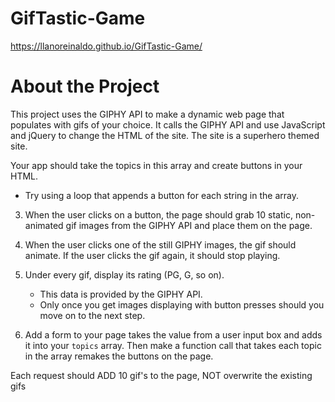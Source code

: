 # GifTastic-Game
https://llanoreinaldo.github.io/GifTastic-Game/

# About the Project

This project uses the GIPHY API to make a dynamic web page that populates with gifs of your choice. It calls the GIPHY API and use JavaScript and jQuery to change the HTML of the site.  The site is a superhero themed site.

Your app should take the topics in this array and create buttons in your HTML.
   * Try using a loop that appends a button for each string in the array.

3. When the user clicks on a button, the page should grab 10 static, non-animated gif images from the GIPHY API and place them on the page.

4. When the user clicks one of the still GIPHY images, the gif should animate. If the user clicks the gif again, it should stop playing.

5. Under every gif, display its rating (PG, G, so on).
   * This data is provided by the GIPHY API.
   * Only once you get images displaying with button presses should you move on to the next step.

6. Add a form to your page takes the value from a user input box and adds it into your `topics` array. Then make a function call that takes each topic in the array remakes the buttons on the page.

 Each request should ADD 10 gif's to the page, NOT overwrite the existing gifs